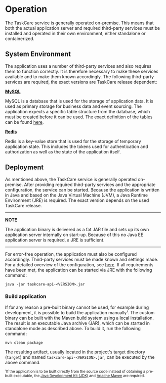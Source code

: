 # Operation

The TaskCare service is generally operated on-premise. This means that both the actual application server
and required third-party services must be installed and operated in their own environment, either
standalone or containerized.

## System Environment

The application uses a number of third-party services and also requires them to function correctly. It is therefore
necessary to make these services available and to make them known accordingly. The following third-party services
are required, the exact versions are TaskCare release dependent:

**[MySQL](https://www.mysql.com/)**

MySQL is a database that is used for the storage of application data. It is used as primary storage for
business data and event sourcing. The application expects a specific table structure from the database,
which must be created before it can be used. The exact definition of the tables can be found
[here](./ddl/mysql.sql).

**[Redis](https://redis.io/)**

Redis is a key-value store that is used for the storage of temporary application state. This includes
the tokens used for authentication and authorization as well as the state of the application itself.

## Deployment

As mentioned above, the TaskCare service is generally operated on-premise. After providing required third-party
services and the appropriate configuration, the service can be started. Because the application is written in
Java and based on the Java Virtual Machine (JVM), a Java Runtime Environment (JRE) is required. The exact
version depends on the used TaskCare release.

---
**NOTE**

The application binary is delivered as a fat JAR file and sets up its own application server internally on
start-up. Because of this no Java EE application server is required, a JRE is sufficient.

---

For error-free operation, the application must also be configured accordingly. Third-party services must be
made known and settings made. For a detailed overview of the configuration, see [here](./configuration.md).
If all requirements have been met, the application can be started via JRE with the following command:

```shell
java -jar taskcare-api-<VERSION>.jar
```

### Build application

If for any reason a pre-built binary cannot be used, for example during development, it is possible to build the
application manually¹. The custom binary can be built with the Maven build system using a local installation.
The result is an executable Java archive (JAR), which can be started in standalone mode as described above. To
build it, run the following command:

```shell
mvn clean package
```

The resulting artifact, usually located in the project's target directory (`target`) and named
`taskcare-api-<VERSION>.jar`, can be executed by the above command.

<small>
    ¹If the application is to be built directly from the source code instead of obtaining a pre-built executable, the
    <a href="https://adoptium.net/">Java Development Kit (JDK)</a> and <a href="https://maven.apache.org/">Apache Maven</a>
    are required.
</small>
